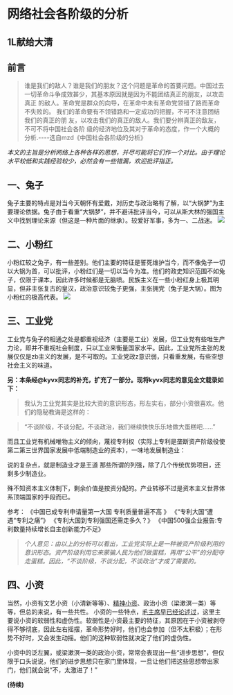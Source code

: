 # 网络社会各阶级的分析
## 1L献给大清
## 前言
> 谁是我们的敌人？谁是我们的朋友？这个问题是革命的首要问题。中国过去
一切革命斗争成效甚少，其基本原因就是因为不能团结真正的朋友，以攻击真正
的敌人。革命党是群众的向导，在革命中未有革命党领错了路而革命不失败的。
我们的革命要有不领错路和一定成功的把握，不可不注意团结我们的真正的朋
友，以攻击我们的真正的敌人。我们要分辨真正的敌友，不可不将中国社会各阶
级的经济地位及其对于革命的态度，作一个大概的分析.----选自mzd《中国社会各阶级的分析》

*本文的主旨是分析网络上各种各样的思想，并尽可能将它们作一个对比。由于理论水平较低和实践经验较少，必然会有一些错漏，欢迎批评指正。*
## 一、兔子
兔子主要的特点是对当今天朝怀有爱戴，对历史与政治略有了解，以“大锅梦”为主要理论依据。兔子由于看重“大锅梦”，并不避讳批评当今，可以从斯大林的强国主义中找到理论来源（但这是一种片面的继承）。较爱好军事，多为一、二战迷。
![ ](https://imgsa.baidu.com/forum/w%3D580/sign=0907b073c111728b302d8c2af8fdc3b3/2a5c1a08c93d70cfe3c095eff4dcd100bba12bf9.jpg)
## 二、小粉红
小粉红较之兔子，有一些差别。他们主要的特征是誓死维护当今，而不像兔子一切以大锅为首，可以批评，小粉红们是一切以当今为准。他们的政史知识范围不如兔子，仅限于课本，因此许多时候都是无脑喷。民族主义在一些小粉红身上极其明显，但非主张复古的皇汉，政治意识较兔子更强，主张拥党（兔子是大锅）。图为小粉红的极高代表。
![ ](https://imgsa.baidu.com/forum/w%3D580/sign=949641383badcbef01347e0e9cae2e0e/59b5ec2297dda144e900144eb8b7d0a20df486a0.jpg)
## 三、工业党
工业党与兔子的相通之处是都重视经济（主要是工业）发展，但工业党有些唯生产力论，即并不重视社会制度，只以工业来衡量国家水平。因此，工业党所主张的发展仅仅是zb主义的发展，是不可取的。工业党政z意识弱，只看重发展，有些空想社会主义的味道。

**另：本条经@kyvx同志的补充，扩充了一部分。现将kyvx同志的意见全文载录如下：**

>我认为工业党其实是比较大资的意识形态，形左实右，部分小资很喜欢。他们的隐秘教诲是这样的：

 > “不谈阶级，不谈分配，不谈政治，我们继续快快乐乐地做大蛋糕吧……”

 而且工业党有机械唯物主义的倾向，蔑视专利权（实际上专利是垄断资产阶级役使第二第三世界国家发展中低端制造业的资本），一味地发展制造业：

 说的复杂点，就是制造业才是王道 那些所谓的列强，除了几个传统优势项目，还剩多少制造业。

 殊不知资本主义体制下，剩余价值是按资分配的。产业转移不过是资本主义世界体系顶端国家的手段而已。

 参考：
 《中国已成专利申请量第一大国 专利质量普遍不高 》
 《“专利大国”遭遇“专利之痛”》
 《专利大国到专利强国还需走多久？》
 《中国500强企业报告:专利数量持续增长自主创新能力不足》


> *个人意见：由以上的分析可以看出，工业党实际上是一种被资产阶级利用的意识形态。资产阶级利用它来蒙骗人民为他们做蛋糕，再用“公平”的分配夺走蛋糕。因此，“不谈阶级，不谈分配，不谈政治”才成了需要的。*
## 四、小资

当然，小资有文艺小资（小清新等等）、[精神小资](https://tieba.baidu.com/p/5195642163)、政治小资（梁漱溟一类）等等，但总的来说，有一些共性。
小资的一些特点，[毛主席早已经论述过](https://tieba.baidu.com/p/5261355442)，这里主要说小资的软弱性和虚伪性。软弱性是小资最主要的特征，其原因在于小资被剥夺得不够彻底，因此左右摇摆，革命形势好时，他们也会参加（但不太积极）；在形势不好时，又会发生动摇。他们的这种软弱性就决定了他们的虚伪性。

小资中的泛左翼，或梁漱溟一类的政治小资，常常会表现出一些“进步思想”，但仅限于口头说说，他们的进步思想只在家门里体现，一旦让他们把这些思想带出家门，他们就会说“不，太激进了！”

**(待续)**
